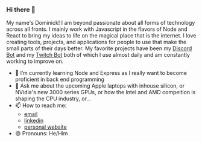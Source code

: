 ### Hi there 👋

My name's Dominick! I am beyond passionate about all forms of technology across all fronts. I mainly work with Javascript in the flavors of Node and React to bring my ideas to life on the magical place that is the internet. I love creating tools, projects, and applications for people to use that make the small parts of their days better. My favorite projects have been my [Discord Bot](https://github.com/Blugil/jobiebot) and my [Twitch Bot](https://github.com/Blugil/blubot) both of which I use almost daily and am constantly working to improve on.

- 🌱 I’m currently learning Node and Express as I really want to become proficient in back end programming
- 💬 Ask me about the upcoming Apple laptops with inhouse silicon, or NVidia's new 3000 series GPUs, or how the Intel and AMD compeition is shaping the CPU industry, or...
- 📫 How to reach me: 
  - [email](dagnello@asu.edu)
  - [linkedin](https://www.linkedin.com/in/dominickagnello/)
  - [personal website](dagnello.io)
- 😄 Pronouns: He/Him


<!--
**Blugil/Blugil** is a ✨ _special_ ✨ repository because its `README.md` (this file) appears on your GitHub profile.

Here are some ideas to get you started:

- 🔭 I’m currently working on ...
- 🌱 I’m currently learning ...
- 👯 I’m looking to collaborate on ...
- 🤔 I’m looking for help with ...
- 💬 Ask me about ...
- 📫 How to reach me: ...
- 😄 Pronouns: ...
- ⚡ Fun fact: ...
-->
